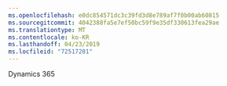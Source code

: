 ```yaml
---
ms.openlocfilehash: e0dc854571dc3c39fd3d8e789af7f0b00ab60815
ms.sourcegitcommit: 4042388fa5e7ef50bc59f9e35df330613fea29ae
ms.translationtype: MT
ms.contentlocale: ko-KR
ms.lasthandoff: 04/23/2019
ms.locfileid: "72517201"
---
```

Dynamics 365